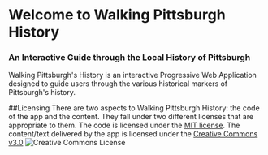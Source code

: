 # Welcome to Walking Pittsburgh History
### An Interactive Guide through the Local History of Pittsburgh 

Walking Pittsburgh's History is an interactive Progressive Web Application designed to guide users through the various historical markers of Pittsburgh's history.

##Licensing 
There are two aspects to Walking Pittsburgh History: the code of the app and the content. 
They fall under two different licenses that are appropriate to them.
The code is licensed under the [MIT license](https://mit-license.org/).
The content/text delivered by the app is licensed under the [Creative Commons v3.0](https://creativecommons.org/licenses/by/3.0/) ![Creative Commons License](https://i.creativecommons.org/l/by/3.0/88x31.png)
